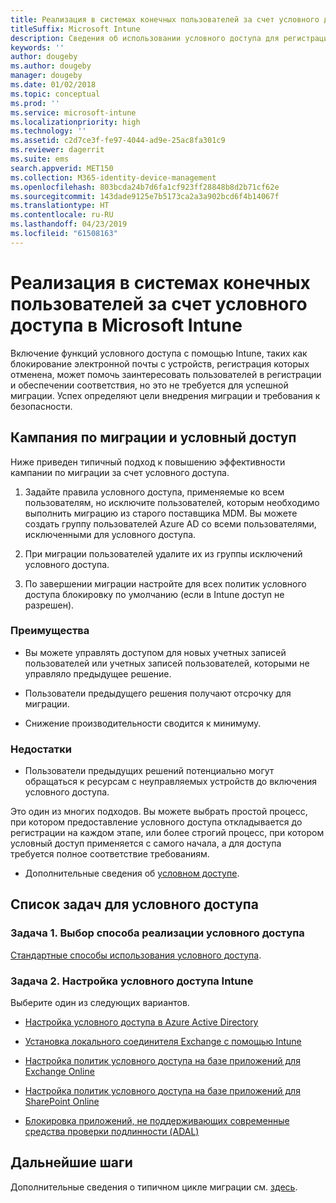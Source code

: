 ```yaml
---
title: Реализация в системах конечных пользователей за счет условного доступа
titleSuffix: Microsoft Intune
description: Сведения об использовании условного доступа для регистрации в Microsoft Intune.
keywords: ''
author: dougeby
ms.author: dougeby
manager: dougeby
ms.date: 01/02/2018
ms.topic: conceptual
ms.prod: ''
ms.service: microsoft-intune
ms.localizationpriority: high
ms.technology: ''
ms.assetid: c2d7ce3f-fe97-4044-ad9e-25ac8fa301c9
ms.reviewer: dagerrit
ms.suite: ems
search.appverid: MET150
ms.collection: M365-identity-device-management
ms.openlocfilehash: 803bcda24b7d6fa1cf923ff28848b8d2b71cf62e
ms.sourcegitcommit: 143dade9125e7b5173ca2a3a902bcd6f4b14067f
ms.translationtype: HT
ms.contentlocale: ru-RU
ms.lasthandoff: 04/23/2019
ms.locfileid: "61508163"
---
```

# <a name="drive-end-user-adoption-with-conditional-access-in-microsoft-intune"></a>Реализация в системах конечных пользователей за счет условного доступа в Microsoft Intune

Включение функций условного доступа с помощью Intune, таких как блокирование электронной почты с устройств, регистрация которых отменена, может помочь заинтересовать пользователей в регистрации и обеспечении соответствия, но это не требуется для успешной миграции. Успех определяют цели внедрения миграции и требования к безопасности.

## <a name="migration-campaign-with-conditional-access"></a>Кампания по миграции и условный доступ

Ниже приведен типичный подход к повышению эффективности кампании по миграции за счет условного доступа.

1.  Задайте правила условного доступа, применяемые ко всем пользователям, но исключите пользователей, которым необходимо выполнить миграцию из старого поставщика MDM. Вы можете создать группу пользователей Azure AD со всеми пользователями, исключенными для условного доступа.

2.  При миграции пользователей удалите их из группы исключений условного доступа.

3.  По завершении миграции настройте для всех политик условного доступа блокировку по умолчанию (если в Intune доступ не разрешен).

### <a name="advantages"></a>Преимущества

-   Вы можете управлять доступом для новых учетных записей пользователей или учетных записей пользователей, которыми не управляло предыдущее решение.

-   Пользователи предыдущего решения получают отсрочку для миграции.

-   Снижение производительности сводится к минимуму.

### <a name="disadvantages"></a>Недостатки

-   Пользователи предыдущих решений потенциально могут обращаться к ресурсам с неуправляемых устройств до включения условного доступа.


Это один из многих подходов. Вы можете выбрать простой процесс, при котором предоставление условного доступа откладывается до регистрации на каждом этапе, или более строгий процесс, при котором условный доступ применяется с самого начала, а для доступа требуется полное соответствие требованиям.

-   Дополнительные сведения об [условном доступе](conditional-access.md).

## <a name="task-list-for-conditional-access"></a>Список задач для условного доступа

### <a name="task-1-decide-how-you-are-going-to-implement-conditional-access"></a>Задача 1. Выбор способа реализации условного доступа

[Стандартные способы использования условного доступа](conditional-access-intune-common-ways-use.md).

### <a name="task-2-set-up-intune-conditional-access"></a>Задача 2. Настройка условного доступа Intune

Выберите один из следующих вариантов.

-   [Настройка условного доступа в Azure Active Directory](https://docs.microsoft.com/azure/active-directory/active-directory-conditional-access-azure-portal)

-   [Установка локального соединителя Exchange с помощью Intune](exchange-connector-install.md)

-   [Настройка политик условного доступа на базе приложений для Exchange Online](app-based-conditional-access-intune-create.md)

-   [Настройка политик условного доступа на базе приложений для SharePoint Online](app-based-conditional-access-intune-create.md)

-   [Блокировка приложений, не поддерживающих современные средства проверки подлинности (ADAL)](app-modern-authentication-block.md)

## <a name="next-steps"></a>Дальнейшие шаги

Дополнительные сведения о типичном цикле миграции см. [здесь](migration-guide-cycle.md).
